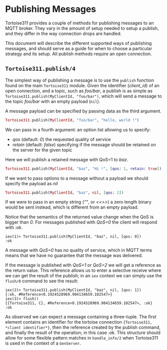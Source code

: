 # Publishing Messages

Tortoise311 provides a couple of methods for publishing messages to an MQTT
broker. They vary in the amount of setup needed to setup a publish,
and they differ in the way connection drops are handled.

This document will describe the different supported ways of publishing
messages, and should serve as a guide for when to choose a particular
strategy and its setup. All publish methods require an open
connection.

## `Tortoise311.publish/4`

The simplest way of publishing a message is to use the `publish`
function found on the main `Tortoise311` module. Given the identifier
(*client_id*) of an open connection, and a topic, such as *foo/bar*, a
publish is as simple as `Tortoise311.publish(MyClientId, "foo/bar")`,
which will send a message to the topic *foo/bar* with an empty payload
(`nil`).

A message payload can be specified by passing data as the third
argument.

``` elixir
Tortoise311.publish(MyClientId, "foo/bar", "hello, world !")
```

We can pass in a fourth argument: an option list allowing us to
specify:

  - *qos* (default: *0*) the requested quality of service
  - *retain* (default: *false*) specifying if the message should be
    retained on the server for the given topic

Here we will publish a retained message with QoS=1 to *baz*.

``` elixir
Tortoise311.publish(MyClientId, "baz", "Hi !", [qos: 1, retain: true])
```

If we want to pass options to a message without a payload we should
specify the payload as *nil*

``` elixir
Tortoise311.publish(MyClientId, "baz", nil, [qos: 2])
```

If we were to pass in an empty string (*""*, or *<<>>*) a zero length
binary would be sent instead, which is different from an empty
payload.

Notice that the semantics of the returned value change when the QoS
is bigger than *0*. For messages published with *QoS=0* the client
will respond with *:ok*.

``` iex
iex(1)> Tortoise311.publish(MyClientId, "baz", nil, [qos: 0])
:ok
```

A message with *QoS=0* has no quality of service, which in MQTT terms
means that we have no guarantee that the message was delivered.

If the message is published with *QoS=1* or *QoS=2* we will get a
reference as the return value. This reference allows us to enter a
selective receive where we can get the result of the publish; in an
`iex` context we can simply use the `flush/0` command to see the
result:

``` iex
iex(2)> Tortoise311.publish(MyClientId, "baz", nil, [qos: 1])
{:ok, #Reference<0.1924528969.904134659.102547>}
iex(3)> flush()
{{Tortoise311, C}, #Reference<0.1924528969.904134659.102547>, :ok}
:ok
```

As observed we can expect a message containing a three-tuple. The
first element contains an identifier for the tortoise connection
`{Tortoise311, *client identifier*}`, then the reference created by the
publish command, and finally the result of the operation; in this case
*:ok*. This structure should allow for some flexible pattern matches
in `handle_info/2` when Tortoise311 is used in the context of a
`GenServer`.
